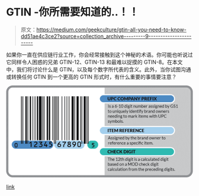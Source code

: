 # GTIN -你所需要知道的..！！

> 原文：<https://medium.com/geekculture/gtin-all-you-need-to-know-dd51ae4c3ce2?source=collection_archive---------9----------------------->

如果你一直在供应链行业工作，你会经常接触到这个神秘的术语。你可能也听说过它同样令人困惑的兄弟 GTIN-12、GTIN-13 和最难以捉摸的 GTIN-8。在本文中，我们将讨论什么是 GTIN，以及每个数字所代表的含义。此外，当你试图沟通或转换任何 GTIN 到一个更高的 GTIN 形式时，有什么重要的事情要注意？

![](img/c250ea100ce582b34c318aaa64e7d0bc.png)

[link](https://www.google.com/url?sa=i&url=https%3A%2F%2Fwww.barcode.graphics%2Fgtin-12%2F&psig=AOvVaw0TzcC89eQONdrT3u8CHKJo&ust=1665080196152000&source=images&cd=vfe&ved=0CAwQjRxqFwoTCLDUpanZyfoCFQAAAAAdAAAAABAD)